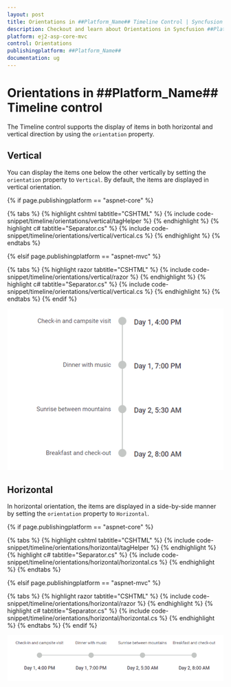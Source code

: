 ```yaml
---
layout: post
title: Orientations in ##Platform_Name## Timeline Control | Syncfusion
description: Checkout and learn about Orientations in Syncfusion ##Platform_Name## Timeline control of Syncfusion Essential JS 2 and more.
platform: ej2-asp-core-mvc
control: Orientations
publishingplatform: ##Platform_Name##
documentation: ug
---
```


# Orientations in ##Platform_Name## Timeline control

The Timeline control supports the display of items in both horizontal and vertical direction by using the `orientation` property.

## Vertical

You can display the items one below the other vertically by setting the `orientation` property to `Vertical`. By default, the items are displayed in vertical orientation.

{% if page.publishingplatform == "aspnet-core" %}

{% tabs %}
{% highlight cshtml tabtitle="CSHTML" %}
{% include code-snippet/timeline/orientations/vertical/tagHelper %}
{% endhighlight %}
{% highlight c# tabtitle="Separator.cs" %}
{% include code-snippet/timeline/orientations/vertical/vertical.cs %}
{% endhighlight %}
{% endtabs %}

{% elsif page.publishingplatform == "aspnet-mvc" %}

{% tabs %}
{% highlight razor tabtitle="CSHTML" %}
{% include code-snippet/timeline/orientations/vertical/razor %}
{% endhighlight %}
{% highlight c# tabtitle="Separator.cs" %}
{% include code-snippet/timeline/orientations/vertical/vertical.cs %}
{% endhighlight %}
{% endtabs %}
{% endif %}

![Vertical](images/vertical.png)

## Horizontal

In horizontal orientation, the items are displayed in a side-by-side manner by setting the `orientation` property to `Horizontal`.

{% if page.publishingplatform == "aspnet-core" %}

{% tabs %}
{% highlight cshtml tabtitle="CSHTML" %}
{% include code-snippet/timeline/orientations/horizontal/tagHelper %}
{% endhighlight %}
{% highlight c# tabtitle="Separator.cs" %}
{% include code-snippet/timeline/orientations/horizontal/horizontal.cs %}
{% endhighlight %}
{% endtabs %}

{% elsif page.publishingplatform == "aspnet-mvc" %}

{% tabs %}
{% highlight razor tabtitle="CSHTML" %}
{% include code-snippet/timeline/orientations/horizontal/razor %}
{% endhighlight %}
{% highlight c# tabtitle="Separator.cs" %}
{% include code-snippet/timeline/orientations/horizontal/horizontal.cs %}
{% endhighlight %}
{% endtabs %}
{% endif %}

![Horizontal](images/horizontal.png)
